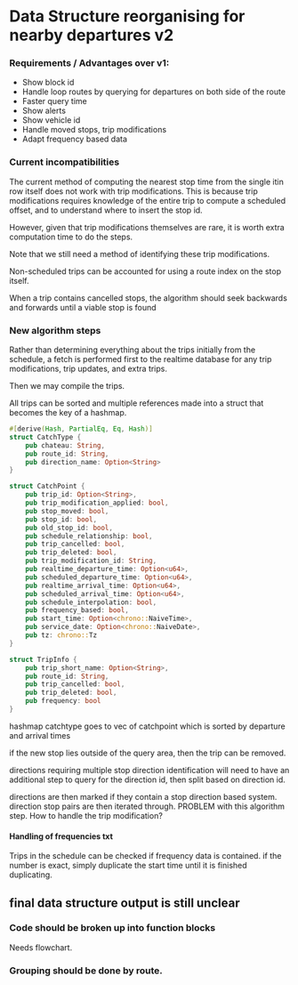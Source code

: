 # Data Structure reorganising for nearby departures v2

### Requirements / Advantages over v1:

- Show block id
- Handle loop routes by querying for departures on both side of the route
- Faster query time
- Show alerts
- Show vehicle id
- Handle moved stops, trip modifications
- Adapt frequency based data

### Current incompatibilities

The current method of computing the nearest stop time from the single itin row itself does not work with trip modifications. This is because trip modifications requires knowledge of the entire trip to compute a scheduled offset, and to understand where to insert the stop id.

However, given that trip modifications themselves are rare, it is worth extra computation time to do the steps.

Note that we still need a method of identifying these trip modifications.

Non-scheduled trips can be accounted for using a route index on the stop itself.

When a trip contains cancelled stops, the algorithm should seek backwards and forwards until a viable stop is found

### New algorithm steps

Rather than determining everything about the trips initially from the schedule, a fetch is performed first to the realtime database for any trip modifications, trip updates, and extra trips. 

Then we may compile the trips.

All trips can be sorted and multiple references made into a struct that becomes the key of a hashmap.

```rust
#[derive(Hash, PartialEq, Eq, Hash)]
struct CatchType {
    pub chateau: String,
    pub route_id: String,
    pub direction_name: Option<String>
}

struct CatchPoint {
    pub trip_id: Option<String>,
    pub trip_modification_applied: bool,
    pub stop_moved: bool,
    pub stop_id: bool,
    pub old_stop_id: bool,
    pub schedule_relationship: bool,
    pub trip_cancelled: bool,
    pub trip_deleted: bool,
    pub trip_modification_id: String,
    pub realtime_departure_time: Option<u64>,
    pub scheduled_departure_time: Option<u64>,
    pub realtime_arrival_time: Option<u64>,
    pub scheduled_arrival_time: Option<u64>,
    pub schedule_interpolation: bool,
    pub frequency_based: bool,
    pub start_time: Option<chrono::NaiveTime>,
    pub service_date: Option<chrono::NaiveDate>,
    pub tz: chrono::Tz
}

struct TripInfo {
    pub trip_short_name: Option<String>,
    pub route_id: String,
    pub trip_cancelled: bool,
    pub trip_deleted: bool,
    pub frequency: bool
}
```

hashmap catchtype goes to vec of catchpoint which is sorted by departure and arrival times

if the new stop lies outside of the query area, then the trip can be removed.

directions requiring multiple stop direction identification will need to have an additional step to query for the direction id, then split based on direction id.

directions are then marked if they contain a stop direction based system. direction stop pairs are then iterated through.
PROBLEM with this algorithm step. How to handle the trip modification?

#### Handling of frequencies txt

Trips in the schedule can be checked if frequency data is contained.
if the number is exact, simply duplicate the start time until it is finished duplicating.

## final data structure output is still unclear

### Code should be broken up into function blocks 

Needs flowchart.

### Grouping should be done by route.